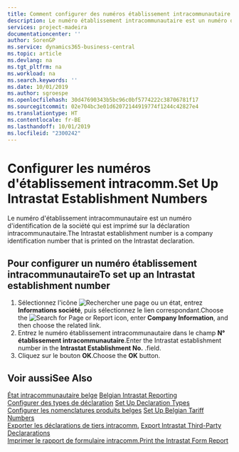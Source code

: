 ```yaml
---
title: Comment configurer des numéros établissement intracommunautaire
description: Le numéro établissement intracommunautaire est un numéro d'identification de société imprimé sur la déclaration intracommunautaire.
services: project-madeira
documentationcenter: ''
author: SorenGP
ms.service: dynamics365-business-central
ms.topic: article
ms.devlang: na
ms.tgt_pltfrm: na
ms.workload: na
ms.search.keywords: ''
ms.date: 10/01/2019
ms.author: sgroespe
ms.openlocfilehash: 30d47690343b5bc96c0bf5774222c38706781f17
ms.sourcegitcommit: 02e704bc3e01d62072144919774f1244c42827e4
ms.translationtype: HT
ms.contentlocale: fr-BE
ms.lasthandoff: 10/01/2019
ms.locfileid: "2300242"
---
```

# <a name="set-up-intrastat-establishment-numbers"></a><span data-ttu-id="590b2-103">Configurer les numéros d'établissement intracomm.</span><span class="sxs-lookup"><span data-stu-id="590b2-103">Set Up Intrastat Establishment Numbers</span></span>
<span data-ttu-id="590b2-104">Le numéro d'établissement intracommunautaire est un numéro d'identification de la société qui est imprimé sur la déclaration intracommunautaire.</span><span class="sxs-lookup"><span data-stu-id="590b2-104">The Intrastat establishment number is a company identification number that is printed on the Intrastat declaration.</span></span>  

## <a name="to-set-up-an-intrastat-establishment-number"></a><span data-ttu-id="590b2-105">Pour configurer un numéro établissement intracommunautaire</span><span class="sxs-lookup"><span data-stu-id="590b2-105">To set up an Intrastat establishment number</span></span>  

1.  <span data-ttu-id="590b2-106">Sélectionnez l'icône ![Rechercher une page ou un état](../../media/ui-search/search_small.png "icône Rechercher une page ou un état"), entrez **Informations société**, puis sélectionnez le lien correspondant.</span><span class="sxs-lookup"><span data-stu-id="590b2-106">Choose the ![Search for Page or Report](../../media/ui-search/search_small.png "Search for Page or Report icon") icon, enter **Company Information**, and then choose the related link.</span></span>  
2.  <span data-ttu-id="590b2-107">Entrez le numéro établissement intracommunautaire dans le champ **N° établissement intracommunautaire**.</span><span class="sxs-lookup"><span data-stu-id="590b2-107">Enter the Intrastat establishment number in the **Intrastat Establishment No.**</span></span> <span data-ttu-id="590b2-108">.</span><span class="sxs-lookup"><span data-stu-id="590b2-108">field.</span></span>  
3.  <span data-ttu-id="590b2-109">Cliquez sur le bouton **OK**.</span><span class="sxs-lookup"><span data-stu-id="590b2-109">Choose the **OK** button.</span></span>  
  
## <a name="see-also"></a><span data-ttu-id="590b2-110">Voir aussi</span><span class="sxs-lookup"><span data-stu-id="590b2-110">See Also</span></span>  
 <span data-ttu-id="590b2-111">[État intracommunautaire belge](belgian-intrastat-reporting.md) </span><span class="sxs-lookup"><span data-stu-id="590b2-111">[Belgian Intrastat Reporting](belgian-intrastat-reporting.md) </span></span>  
 <span data-ttu-id="590b2-112">[Configurer des types de déclaration](how-to-set-up-declaration-types.md) </span><span class="sxs-lookup"><span data-stu-id="590b2-112">[Set Up Declaration Types](how-to-set-up-declaration-types.md) </span></span>  
 <span data-ttu-id="590b2-113">[Configurer les nomenclatures produits belges](how-to-set-up-belgian-tariff-numbers.md) </span><span class="sxs-lookup"><span data-stu-id="590b2-113">[Set Up Belgian Tariff Numbers](how-to-set-up-belgian-tariff-numbers.md) </span></span>  
 <span data-ttu-id="590b2-114">[Exporter les déclarations de tiers intracomm.](how-to-export-intrastat-third-party-declararations.md) </span><span class="sxs-lookup"><span data-stu-id="590b2-114">[Export Intrastat Third-Party Declararations](how-to-export-intrastat-third-party-declararations.md) </span></span>  
 [<span data-ttu-id="590b2-115">Imprimer le rapport de formulaire intracomm.</span><span class="sxs-lookup"><span data-stu-id="590b2-115">Print the Intrastat Form Report</span></span>](how-to-print-the-intrastat-form-report.md)

